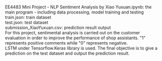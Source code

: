 EE4483 Mini Project - NLP Sentiment Analysis by Xiao Yuxuan.ipynb: the main program - including data processing, model training and testing   
train.json: train dataset   
test.json: test dataset   
submission_XiaoYuxuan.csv: prediction result output   
For this project, sentimental analysis is carried out on the customer evaluation in order to improve the performance of shop assistants. "1" represents positive comments while "0" represents negative.   
LSTM under Tensorflow.Keras library is used. The final objective is to give a prediction on the test dataset and output the prediction result. 
